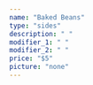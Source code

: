```yaml
---
name: "Baked Beans"
type: "sides"
description: " "
modifier_1: " "
modifier_2: " "
price: "$5"
picture: "none"
---
```

